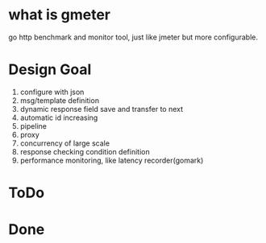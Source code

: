 # what is gmeter
go http benchmark and monitor tool, just like jmeter but more configurable.

# Design Goal
1. configure with json
2. msg/template definition 
3. dynamic response field save and transfer to next
4. automatic id increasing
5. pipeline
6. proxy
7. concurrency of large scale
8. response checking condition definition
9. performance monitoring, like latency recorder(gomark)

# ToDo

# Done
